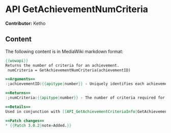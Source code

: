 # API GetAchievementNumCriteria

**Contributor:** Ketho

## Content

The following content is in MediaWiki markdown format:

```mediawiki
{{wowapi}}
Returns the number of criteria for an achievement.
 numCriteria = GetAchievementNumCriteria(achievementID)

==Arguments==
:;achievementID:{{apitype|number}} - Uniquely identifies each achievement

==Returns==
:;numCriteria:{{apitype|number}} - The number of criteria required for the given Achievement

==Details==
Used in conjunction with [[API_GetAchievementCriteriaInfo|GetAchievementCriteriaInfo]]

==Patch changes==
* {{Patch 3.0.2|note=Added.}}
```
